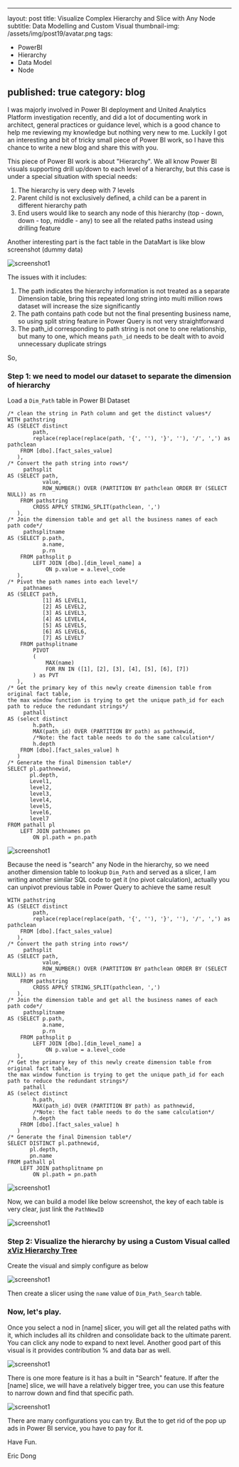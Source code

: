 
---
layout: post
title: Visualize Complex Hierarchy and Slice with Any Node
subtitle: Data Modelling and Custom Visual
thumbnail-img: /assets/img/post19/avatar.png
tags:
- PowerBI
- Hierarchy
- Data Model
- Node

published: true
category: blog
---

I was majorly involved in Power BI deployment and United Analytics Platform investigation recently, and did a lot of documenting work in architect, general practices or guidance level, which is a good chance to help me reviewing my knowledge but nothing very new to me. Luckily I got an interesting and bit of tricky small piece of Power BI work, so I have this chance to write a new blog and share this with you. 

This piece of Power BI work is about "Hierarchy". We all know Power BI visuals supporting drill up/down to each level of a hierarchy, but this case is under a special situation with special needs:
1. The hierarchy is very deep with 7 levels
2. Parent child is not exclusively defined, a child can be a parent in different hierarchy path
3. End users would like to search any node of this hierarchy (top - down, down - top, middle - any) to see all the related paths instead using drilling feature

Another interesting part is the fact table in the DataMart is like blow screenshot (dummy data)

![screenshot1](/assets/img/post19/dummy1.png)

The issues with it includes:
1. The path indicates the hierarchy information is not treated as a separate Dimension table, bring this repeated long string into multi million rows dataset will increase the size significantly
2. The path contains path code but not the final presenting business name, so using split string feature in Power Query is not very straightforward
3. The path_id corresponding to path string is not one to one relationship, but many to one, which means `path_id` needs to be dealt with to avoid unnecessary duplicate strings 

So, 
### Step 1:  we need to model our dataset to separate the dimension of hierarchy

Load a `Dim_Path` table in Power BI Dataset
```
/* clean the string in Path column and get the distinct values*/
WITH pathstring
AS (SELECT distinct
        path,
        replace(replace(replace(path, '{', ''), '}', ''), '/', ',') as pathclean
    FROM [dbo].[fact_sales_value] 
   ),   
/* Convert the path string into rows*/   
     pathsplit
AS (SELECT path,
           value,
           ROW_NUMBER() OVER (PARTITION BY pathclean ORDER BY (SELECT NULL)) as rn
    FROM pathstring 
        CROSS APPLY STRING_SPLIT(pathclean, ',')
   ),
/* Join the dimension table and get all the business names of each path code*/      
     pathsplitname
AS (SELECT p.path,
           a.name,
           p.rn
    FROM pathsplit p
        LEFT JOIN [dbo].[dim_level_name] a
            ON p.value = a.level_code
   ),
/* Pivot the path names into each level*/     
     pathnames
AS (SELECT path,
           [1] AS LEVEL1,
           [2] AS LEVEL2,
           [3] AS LEVEL3,
           [4] AS LEVEL4,
           [5] AS LEVEL5,
           [6] AS LEVEL6,
           [7] AS LEVEL7
    FROM pathsplitname
        PIVOT
        (
            MAX(name)
            FOR RN IN ([1], [2], [3], [4], [5], [6], [7])
        ) as PVT
   ),
/* Get the primary key of this newly create dimension table from original fact table, 
the max window function is trying to get the unique path_id for each path to reduce the redundant strings*/     
     pathall
AS (select distinct
        h.path,
        MAX(path_id) OVER (PARTITION BY path) as pathnewid, 
        /*Note: the fact table needs to do the same calculation*/
        h.depth
    FROM [dbo].[fact_sales_value] h
   )
/* Generate the final Dimension table*/   
SELECT pl.pathnewid,
       pl.depth,
       Level1,
       level2,
       level3,
       level4,
       level5,
       level6,
       level7
FROM pathall pl
    LEFT JOIN pathnames pn
        ON pl.path = pn.path
```

![screenshot1](/assets/img/post19/dummy2.png)

Because the need is "search" any Node in the hierarchy, so we need another dimension table to lookup `Dim_Path` and served as a slicer, I am writing another similar SQL code to get it (no pivot calculation), actually you can unpivot previous table in Power Query to achieve the same result
```
WITH pathstring
AS (SELECT distinct
        path,
        replace(replace(replace(path, '{', ''), '}', ''), '/', ',') as pathclean
    FROM [dbo].[fact_sales_value] 
   ),   
/* Convert the path string into rows*/   
     pathsplit
AS (SELECT path,
           value,
           ROW_NUMBER() OVER (PARTITION BY pathclean ORDER BY (SELECT NULL)) as rn
    FROM pathstring 
        CROSS APPLY STRING_SPLIT(pathclean, ',')
   ),
/* Join the dimension table and get all the business names of each path code*/      
     pathsplitname
AS (SELECT p.path,
           a.name,
           p.rn
    FROM pathsplit p
        LEFT JOIN [dbo].[dim_level_name] a
            ON p.value = a.level_code
   ),
/* Get the primary key of this newly create dimension table from original fact table, 
the max window function is trying to get the unique path_id for each path to reduce the redundant strings*/     
     pathall
AS (select distinct
        h.path,
        MAX(path_id) OVER (PARTITION BY path) as pathnewid, 
        /*Note: the fact table needs to do the same calculation*/
        h.depth
    FROM [dbo].[fact_sales_value] h
   )
/* Generate the final Dimension table*/   
SELECT DISTINCT pl.pathnewid,
       pl.depth,
       pn.name
FROM pathall pl
    LEFT JOIN pathsplitname pn
        ON pl.path = pn.path   
```
![screenshot1](/assets/img/post19/dummy3.png)

Now, we can build a model like below screenshot, the key of each table is very clear, just link the `PathNewID`

![screenshot1](/assets/img/post19/dummy6.png)

### Step 2: Visualize the hierarchy by using a Custom Visual called [xViz Hierarchy Tree](https://xviz.com/visuals/hierarchy-tree/)

Create the visual and simply configure as below

![screenshot1](/assets/img/post19/dummy7.png)

Then create a slicer using the `name` value of `Dim_Path_Search` table.

### Now, let's play. 

Once you select a nod in [name] slicer, you will get all the related paths with it, which includes all its children and consolidate back to the ultimate parent. You can click any node to expand to next level. Another good part of this visual is it provides contribution % and data bar as well.

![screenshot1](/assets/img/post19/dummy4.png)

There is one more feature is it has a built in "Search" feature. If after the [name] slice, we will have a relatively bigger tree, you can use this feature to narrow down and find that specific path.

![screenshot1](/assets/img/post19/dummy5.png)

There are many configurations you can try. But the to get rid of the pop up ads in Power BI service, you have to pay for it. 

Have Fun.

Eric Dong  

